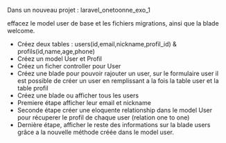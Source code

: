 Dans un nouveau projet : laravel_onetoonne_exo_1

effacez le model user de base et les fichiers migrations, ainsi que la blade welcome.

- Créez deux tables : users(id,email,nickname,profil_id) & profils(id,name,age,phone)
- Créez un model User et Profil
- Créez un ficher controller pour User
- Créez une blade pour pouvoir rajouter un user, sur le formulaire user il est possible de créer un user en remplissant a la fois la table user et la table profil
- Créez une blade ou afficher tous les users 
- Premiere étape afficher leur email et nickname 
- Seconde étape créer une eloquente relationship dans le model User pour récuperer le profil de chaque user (relation one to one)
- Dernière étape, afficher le reste des informations  sur la blade users grâce a la nouvelle méthode créée dans le model user.